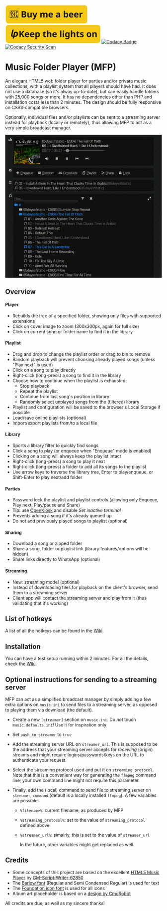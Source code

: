 <a href="https://buymeacoff.ee/ltGuillaume"><img title="Donate using Buy Me a Coffee" src="https://raw.githubusercontent.com/ltGuillaume/Resources/master/buybeer.svg"></a> <a href="https://liberapay.com/ltGuillaume/donate"><img title="Donate using Liberapay" src="https://raw.githubusercontent.com/ltGuillaume/Resources/master/liberapay.svg"></a> [![Codacy Badge](https://app.codacy.com/project/badge/Grade/4e6cfa840f374edbbc837af86e3811c7)](https://www.codacy.com/gh/GwynethLlewelyn/MusicFolderPlayer/dashboard?utm_source=github.com&utm_medium=referral&utm_content=GwynethLlewelyn/MusicFolderPlayer&utm_campaign=Badge_Grade) [![Codacy Security Scan](https://github.com/GwynethLlewelyn/MusicFolderPlayer/actions/workflows/codacy.yml/badge.svg)](https://github.com/GwynethLlewelyn/MusicFolderPlayer/actions/workflows/codacy.yml)

# Music Folder Player (MFP)

An elegant HTML5 web folder player for parties and/or private music collections, with a playlist system that all players should have had. It does not use a database (so it's alway up-to-date), but can easily handle folders with 25,000 songs or more. It has no dependencies other than PHP and installation costs less than 2 minutes. The design should be fully responsive on CSS3-compatible browsers.

Optionally, individual files and/or playlists can be sent to a streaming server instead for playback (locally or remotely), thus allowing MFP to act as a very simple broadcast manager.

![Screenshot](SCREENSHOT.gif)

## Overview

#### Player

-   Rebuilds the tree of a specified folder, showing only files with supported extensions
-   Click on cover image to zoom (300x300px, again for full size)
-   Click on current song or folder name to find it in the library

#### Playlist

-   Drag and drop to change the playlist order or drag to bin to remove
-   Random playback will prevent choosing already played songs (unless "Play next" is used)
-   Click on a song to play directly
-   Right-click (long-press) a song to find it in the library
-   Choose how to continue when the playlist is exhausted:
    -   Stop playback
    -   Repeat the playlist
    -   Continue from last song's position in library
    -   Randomly select unplayed songs from the (filtered) library
-   Playlist and configuration will be saved to the browser's Local Storage if possible
-   Load/save online playlists (optional)
-   Import/export playlists from/to a local file

#### Library

-   Sports a library filter to quickly find songs
-   Click a song to play (or enqueue when "Enqueue" mode is enabled)
-   Clicking on a song will always keep the playlist intact
-   Right-click (long-press) a song to play it next
-   Right-click (long-press) a folder to add all its songs to the playlist
-   Use arrow keys to traverse the library tree, Enter to play/enqueue, or Shift-Enter to play next/add folder

#### Parties

-   Password lock the playlist and playlist controls (allowing only Enqueue, Play next, Play/pause and Share)
-   Tip: use [OpenKiosk](http://openkiosk.mozdevgroup.com) and disable _Set inactive terminal_
-   Prevents adding a song if it's already queued up
-   Do not add previously played songs to playlist (optional)

#### Sharing

-   Download a song or zipped folder
-   Share a song, folder or playlist link (library features/options will be hidden)
-   Share links directly to WhatsApp (optional)

#### Streaming

-   New: streaming mode! (optional)
-   Instead of downloading files for playback on the client's browser, send them to a streaming server
-   Client app will contact the streaming server and play from it (thus validating that it's working)

## List of hotkeys

A list of all the hotkeys can be found in the [Wiki](https://github.com/ltGuillaume/MusicFolderPlayer/wiki/List-of-hotkeys).

## Installation

You can have a test setup running within 2 minutes. For all the details, check the [Wiki](https://github.com/ltGuillaume/MusicFolderPlayer/wiki).

## Optional instructions for sending to a streaming server

MFP can act as a simplified broadcast manager by simply adding a few extra options on `music.ini` to send files to a streaming server, as opposed to playing them via download (the default).

-   Create a new `[streamer]` section on `music.ini`. Do _not_ touch `music.defaults.ini`! Use it for inspiration only
-   Set `push_to_streamer` to `true`
-   Add the streaming server URL on `streamer_url`. This is supposed to be the address that your streaming server accepts for _receiving_ (origin) streams and might require logins/passwords/keys on the URL to authenticate your request.
-   Select the streaming protocol used and put it on `streaming_protocol`. Note that this is a convenient way for generating the `ffmpeg` command line; your own command line might not require this parameter.
-   Finally, add the (local) command to send file to streaming server on `streamer_command` (default is a locally installed `ffmpeg`). A few variables are possible:

    -   `%filename%`: current filename, as produced by MFP
    -   `%streaming_protocol%`: set to the value of `streaming_protocol` defined above
    -   `%streamer_url%`: simalrly, this is set to the value of `streamer_url`

        In the future, other variables might get replaced as well.

## Credits

-   Some concepts of this project are based on the excellent [HTML5 Music Player](https://github.com/GM-Script-Writer-62850/HTML5-Music-Player) by [GM-Script-Writer-62850](https://github.com/GM-Script-Writer-62850)
-   The [Barlow font](https://github.com/jpt/barlow) (Regular and Semi Condensed Regular) is used for text
-   The [Foundation icon font](https://zurb.com/playground/foundation-icon-fonts-3) is used for all icons
-   Album art placeholder is based on a [design by CmdRobot](http://fav.me/d7kpm65)

All credits are due, as well as my sincere thanks!
